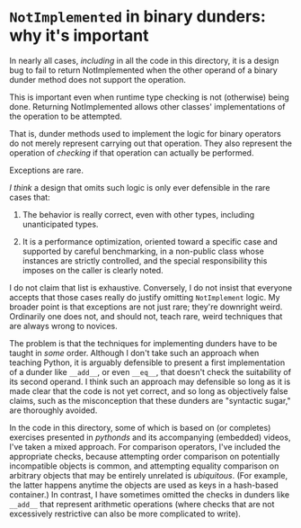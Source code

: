 # `NotImplemented` in binary dunders: why it's important

In nearly all cases, *including* in all the code in this directory, it is a
design bug to fail to return NotImplemented when the other operand of a binary
dunder method does not support the operation.

This is important even when runtime type checking is not (otherwise) being
done. Returning NotImplemented allows other classes' implementations of the
operation to be attempted.

That is, dunder methods used to implement the logic for binary operators do not
merely represent carrying out that operation. They also represent the operation
of *checking* if that operation can actually be performed.

Exceptions are rare.

*I think* a design that omits such logic is only ever defensible in the rare
cases that:

1. The behavior is really correct, even with other types, including
   unanticipated types.

2. It is a performance optimization, oriented toward a specific case and
   supported by careful benchmarking, in a non-public class whose instances are
   strictly controlled, and the special responsibility this imposes on the
   caller is clearly noted.

I do not claim that list is exhaustive. Conversely, I do not insist that
everyone accepts that those cases really do justify omitting `NotImplement`
logic. My broader point is that exceptions are not just rare; they're downright
weird. Ordinarily one does not, and should not, teach rare, weird techniques
that are always wrong to novices.

The problem is that the techniques for implementing dunders have to be taught
in *some* order. Although I don't take such an approach when teaching Python,
it is arguably defensible to present a first implementation of a dunder like
`__add__`, or even `__eq__`, that doesn't check the suitability of its second
operand. I think such an approach may defensible so long as it is made clear
that the code is not yet correct, and so long as objectively false claims, such
as the misconception that these dunders are "syntactic sugar," are thoroughly
avoided.

In the code in this directory, some of which is based on (or completes)
exercises presented in *pythonds* and its accompanying (embedded) videos, I've
taken a mixed approach. For comparison operators, I've included the appropriate
checks, because attempting order comparison on potentially incompatible objects
is common, and attempting equality comparison on arbitrary objects that may be
entirely unrelated is *ubiquitous*. (For example, the latter happens anytime
the objects are used as keys in a hash-based container.) In contrast, I have
sometimes omitted the checks in dunders like `__add__` that represent
arithmetic operations (where checks that are not excessively restrictive can
also be more complicated to write).
